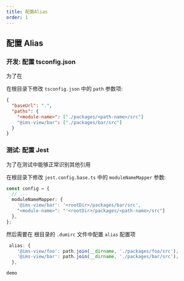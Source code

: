 ```yaml
---
title: 配置Alias
order: 1
---
```


## 配置 Alias

### 开发: 配置 tsconfig.json

为了在

在根目录下修改 `tsconfig.json` 中的 `path` 参数项:

```json
{
  "baseUrl": ".",
  "paths": {
    "<module-name>": ["./packages/<path-name>/src"]
    "@ims-view/bar": ["./packages/bar/src"]
  }
}
```

### 测试: 配置 Jest

为了在测试中能够正常识别其他引用

在根目录下修改 `jest.config.base.ts` 中的 `moduleNameMapper` 参数:

```typescript
const config = {
  // ...
  moduleNameMapper: {
    '@ims-view/bar': '<rootDir>/packages/bar/src',
    "<module-name>": "'<rootDir>/packages/<path-name>/src"]
  },
};
```

然后需要在 根目录的 `.dumirc` 文件中配置 `alias` 配置项

```ts
 alias: {
    '@ims-view/foo': path.join(__dirname, './packages/foo/src'),
    '@ims-view/bar': path.join(__dirname, './packages/bar/src'),
  },
```

<code src='./demo.tsx'>demo</code>
